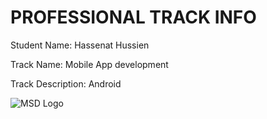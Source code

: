 # PROFESSIONAL TRACK INFO

Student Name: Hassenat Hussien

Track Name: Mobile App development

Track Description: Android

![MSD Logo](assets/logo-small.png "MSD Logo") 
